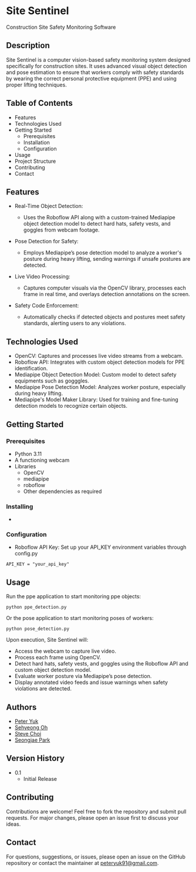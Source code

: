 # Site Sentinel

Construction Site Safety Monitoring Software

## Description

Site Sentinel is a computer vision-based safety monitoring system designed specifically for construction sites. It uses advanced visual object detection and pose estimation to ensure that workers comply with safety standards by wearing the correct personal protective equipment (PPE) and using proper lifting techniques.

## Table of Contents
* Features
* Technologies Used
* Getting Started
  * Prerequisites
  * Installation
  * Configuration
* Usage
* Project Structure
* Contributing
* Contact

## Features

* Real-Time Object Detection:
  * Uses the Roboflow API along with a custom-trained Mediapipe object detection model to detect hard hats, safety vests, and goggles from webcam footage.

* Pose Detection for Safety:
  * Employs Mediapipe’s pose detection model to analyze a worker's posture during heavy lifting, sending warnings if unsafe postures are detected.

* Live Video Processing:
  * Captures computer visuals via the OpenCV library, processes each frame in real time, and overlays detection annotations on the screen.

* Safety Code Enforcement:
  * Automatically checks if detected objects and postures meet safety standards, alerting users to any violations.

## Technologies Used
* OpenCV: Captures and processes live video streams from a webcam.
* Roboflow API: Integrates with custom object detection models for PPE identification.
* Mediapipe Object Detection Model: Custom model to detect safety equipments such as gogggles.
* Mediapipe Pose Detection Model: Analyzes worker posture, especially during heavy lifting.
* Mediapipe's Model Maker Library: Used for training and fine-tuning detection models to recognize certain objects.

## Getting Started

### Prerequisites

* Python 3.11
* A functioning webcam
* Libraries
  * OpenCV
  * mediapipe
  * roboflow
  * Other dependencies as required

### Installing

* 

### Configuration

* Roboflow API Key:
Set up your API_KEY environment variables through config.py

```
API_KEY = "your_api_key"
```

## Usage

Run the ppe application to start monitoring ppe objects:

```
python ppe_detection.py
```

Or the pose application to start monitoring poses of workers:

```
python pose_detection.py
```

Upon execution, Site Sentinel will:

* Access the webcam to capture live video.
* Process each frame using OpenCV.
* Detect hard hats, safety vests, and goggles using the Roboflow API and custom object detection model.
* Evaluate worker posture via Mediapipe’s pose detection.
* Display annotated video feeds and issue warnings when safety violations are detected.

## Authors
 
- [Peter Yuk](https://github.com/dyuk01)
- [Sehyeong Oh](https://github.com/Sehonp05)
- [Steve Choi](https://github.com/smchoi24)
- [Seongjae Park](https://github.com/spright786)

## Version History

* 0.1
    * Initial Release

## Contributing

Contributions are welcome! Feel free to fork the repository and submit pull requests. For major changes, please open an issue first to discuss your ideas.

## Contact

For questions, suggestions, or issues, please open an issue on the GitHub repository or contact the maintainer at peteryuk91@gmail.com.



